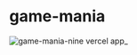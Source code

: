 # game-mania
![game-mania-nine vercel app_](https://user-images.githubusercontent.com/89528428/143300977-52b0600d-7d6d-4e55-b68b-053b2f6b55ca.png)
